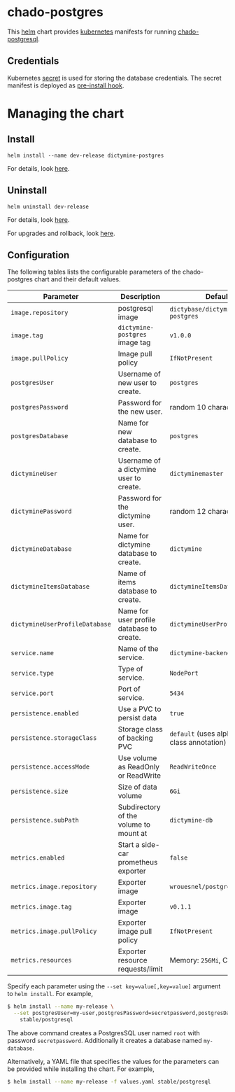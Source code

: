 # chado-postgres
This [helm](https://github.com/kubernetes/helm) chart provides
[kubernetes](http://kubernetes.io) manifests for running
[chado-postgresql](https://hub.docker.com/r/dictybase/dictymine-postgres/).

## Credentials
Kubernetes [secret](http://kubernetes.io/docs/user-guide/secrets/) is used for
storing the database credentials. The secret manifest is deployed as
[pre-install
hook](https://github.com/kubernetes/helm/blob/master/docs/charts_hooks.md).

# Managing the chart
## Install
```
helm install --name dev-release dictymine-postgres
```

For details, look [here](https://github.com/kubernetes/helm/blob/master/docs/using_helm.md#helm-install-installing-a-package).

## Uninstall
```
helm uninstall dev-release
```

For details, look [here](https://github.com/kubernetes/helm/blob/master/docs/using_helm.md#helm-delete-deleting-a-release).

For upgrades and rollback, look [here](https://github.com/kubernetes/helm/blob/master/docs/using_helm.md#helm-upgrade-and-helm-rollback-upgrading-a-release-and-recovering-on-failure).


## Configuration

The following tables lists the configurable parameters of the chado-postgres chart and their default values.

| Parameter                  | Description                                | Default                                                    |
| -----------------------    | ----------------------------------         | ---------------------------------------------------------- |
| `image.repository`         | postgresql image                           | `dictybase/dictymine-postgres`                             |
| `image.tag`                | `dictymine-postgres` image tag             | `v1.0.0`                                                   |
| `image.pullPolicy`         | Image pull policy                          | `IfNotPresent`                                             |
| `postgresUser`             | Username of new user to create.            | `postgres`                                                 |
| `postgresPassword`         | Password for the new user.                 | random 10 characters                                       |
| `postgresDatabase`         | Name for new database to create.           | `postgres`                                                 |
| `dictymineUser`            | Username of a dictymine user to create.    | `dictyminemaster`                                          |
| `dictyminePassword`        | Password for the dictymine user.           | random 12 characters                                       |
| `dictymineDatabase`        | Name for dictymine database to create.     | `dictymine`                                                |
| `dictymineItemsDatabase`   | Name of items database to create.          | `dictymineItemsDatabase`                                   |
| `dictymineUserProfileDatabase`  | Name for user profile database to create. | `dictymineUserProfile`                                 |
| `service.name`             | Name of the service.                       | `dictymine-backend`                                        |
| `service.type`             | Type of service.                           | `NodePort`                                                 |
| `service.port`             | Port of service.                           | `5434`                                                     |
| `persistence.enabled`      | Use a PVC to persist data                  | `true`                                                     |
| `persistence.storageClass` | Storage class of backing PVC               | `default` (uses alpha storage class annotation)                |
| `persistence.accessMode`   | Use volume as ReadOnly or ReadWrite        | `ReadWriteOnce`                                            |
| `persistence.size`         | Size of data volume                        | `6Gi`                                                      |
| `persistence.subPath`      | Subdirectory of the volume to mount at     | `dictymine-db`                                            |
| `metrics.enabled`          | Start a side-car prometheus exporter       | `false`                                                    |
| `metrics.image.repository` | Exporter image                             | `wrouesnel/postgres_exporter`                              |
| `metrics.image.tag`        | Exporter image                             | `v0.1.1`                                                   |
| `metrics.image.pullPolicy` | Exporter image pull policy                 | `IfNotPresent`                                             |
| `metrics.resources`        | Exporter resource requests/limit           | Memory: `256Mi`, CPU: `100m`                               |

Specify each parameter using the `--set key=value[,key=value]` argument to `helm install`. For example,

```bash
$ helm install --name my-release \
  --set postgresUser=my-user,postgresPassword=secretpassword,postgresDatabase=my-database \
    stable/postgresql
```
The above command creates a PostgresSQL user named `root` with password `secretpassword`. Additionally it creates a database named `my-database`.

Alternatively, a YAML file that specifies the values for the parameters can be provided while installing the chart. For example,

```bash
$ helm install --name my-release -f values.yaml stable/postgresql
```
